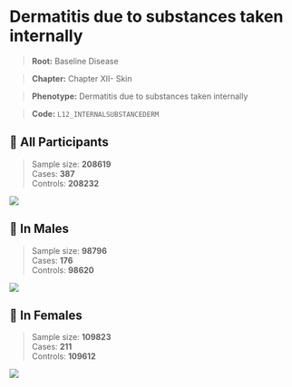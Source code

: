# Dermatitis due to substances taken internally

> **Root:** Baseline Disease  

> **Chapter:** Chapter XII- Skin  

> **Phenotype:** Dermatitis due to substances taken internally  

> **Code:** `L12_INTERNALSUBSTANCEDERM`

## 🧪 All Participants  
> Sample size: **208619**  
> Cases: **387**  
> Controls: **208232**
<img src="/Disease/Figures/ALL/Incidence/L12_INTERNALSUBSTANCEDERM.png"/>
<CsvTable src="/Disease/Data/ALL/Incidence/COX_L12_INTERNALSUBSTANCEDERM.csv" label="🔍 View full results" />

## 👨 In Males  
> Sample size: **98796**  
> Cases: **176**  
> Controls: **98620**
<img src="/Disease/Figures/Male/Incidence/L12_INTERNALSUBSTANCEDERM.png"/>
<CsvTable src="/Disease/Data/Male/Incidence/COX_L12_INTERNALSUBSTANCEDERM.csv" label="🔍 View full results" />

## 👩 In Females  
> Sample size: **109823**  
> Cases: **211**  
> Controls: **109612**
<img src="/Disease/Figures/Female/Incidence/L12_INTERNALSUBSTANCEDERM.png"/>
<CsvTable src="/Disease/Data/Female/Incidence/COX_L12_INTERNALSUBSTANCEDERM.csv" label="🔍 View full results" />
